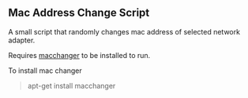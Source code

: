 ## Mac Address Change Script

A small script that randomly changes mac address of selected network adapter.

Requires [macchanger](http://manpages.ubuntu.com/manpages/xenial/man1/macchanger.1.html) to be installed to run. 

To install mac changer
> apt-get install macchanger
